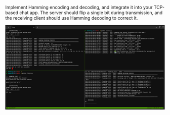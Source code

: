Implement Hamming encoding and decoding, and integrate it into your TCP-based chat app. The server should flip a single bit during transmission, and the receiving client should use Hamming decoding to correct it.

![hamming-chat](../assets/hamming-chat.png)